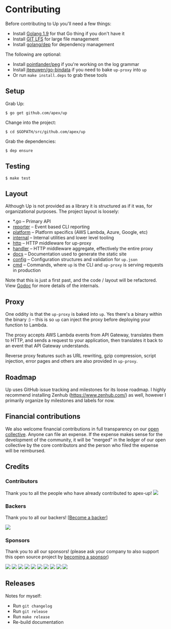 # Contributing

Before contributing to Up you'll need a few things:

- Install [Golang 1.9](https://golang.org/dl/) for that Go thing if you don't have it
- Install [GIT LFS](https://git-lfs.github.com/) for large file management
- Install [golang/dep](https://github.com/golang/dep) for dependency management

The following are optional:

- Install [pointlander/peg](https://github.com/pointlander/peg) if you're working on the log grammar
- Install [jteeuwen/go-bindata](https://github.com/jteeuwen/go-bindata) if you need to bake `up-proxy` into `up`
- Or run `make install.deps` to grab these tools

## Setup

Grab Up:

```
$ go get github.com/apex/up
```

Change into the project:

```
$ cd $GOPATH/src/github.com/apex/up
```

Grab the dependencies:

```
$ dep ensure
```

## Testing

```
$ make test
```

## Layout

Although Up is not provided as a library it is structured as if it was, for organizational purposes. The project layout is loosely:

- *.go – Primary API
- [reporter](reporter) – Event based CLI reporting
- [platform](platform) – Platform specifics (AWS Lambda, Azure, Google, etc)
- [internal](internal) – Internal utilities and lower level tooling
- [http](http) – HTTP middleware for up-proxy
- [handler](handler) – HTTP middleware aggregate, effectively the entire proxy
- [docs](docs) – Documentation used to generate the static site
- [config](config) – Configuration structures and validation for `up.json`
- [cmd](cmd) – Commands, where `up` is the CLI and `up-proxy` is serving requests in production

Note that this is just a first past, and the code / layout will be refactored. View [Godoc](http://godoc.org/github.com/apex/up) for more details of the internals.

## Proxy

One oddity is that the `up-proxy` is baked into `up`. Yes there's a binary within the binary :) – this is so `up` can inject the proxy before deploying your function to Lambda.

The proxy accepts AWS Lambda events from API Gateway, translates them to HTTP, and sends a request to your application, then translates it back to an event that API Gateway understands.

Reverse proxy features such as URL rewriting, gzip compression, script injection, error pages and others are also provided in `up-proxy`.

## Roadmap

Up uses GitHub issue tracking and milestones for its loose roadmap. I highly recommend installing Zenhub (https://www.zenhub.com/) as well, however I primarily organize by milestones and labels for now.

## Financial contributions

We also welcome financial contributions in full transparency on our [open collective](https://opencollective.com/apex-up).
Anyone can file an expense. If the expense makes sense for the development of the community, it will be "merged" in the ledger of our open collective by the core contributors and the person who filed the expense will be reimbursed.


## Credits

### Contributors

Thank you to all the people who have already contributed to apex-up!
<a href="graphs/contributors"><img src="https://opencollective.com/apex-up/contributors.svg?width=890" /></a>


### Backers

Thank you to all our backers! [[Become a backer](https://opencollective.com/apex-up#backer)]

<a href="https://opencollective.com/apex-up#backers" target="_blank"><img src="https://opencollective.com/apex-up/backers.svg?width=890"></a>


### Sponsors

Thank you to all our sponsors! (please ask your company to also support this open source project by [becoming a sponsor](https://opencollective.com/apex-up#sponsor))

<a href="https://opencollective.com/apex-up/sponsor/0/website" target="_blank"><img src="https://opencollective.com/apex-up/sponsor/0/avatar.svg"></a>
<a href="https://opencollective.com/apex-up/sponsor/1/website" target="_blank"><img src="https://opencollective.com/apex-up/sponsor/1/avatar.svg"></a>
<a href="https://opencollective.com/apex-up/sponsor/2/website" target="_blank"><img src="https://opencollective.com/apex-up/sponsor/2/avatar.svg"></a>
<a href="https://opencollective.com/apex-up/sponsor/3/website" target="_blank"><img src="https://opencollective.com/apex-up/sponsor/3/avatar.svg"></a>
<a href="https://opencollective.com/apex-up/sponsor/4/website" target="_blank"><img src="https://opencollective.com/apex-up/sponsor/4/avatar.svg"></a>
<a href="https://opencollective.com/apex-up/sponsor/5/website" target="_blank"><img src="https://opencollective.com/apex-up/sponsor/5/avatar.svg"></a>
<a href="https://opencollective.com/apex-up/sponsor/6/website" target="_blank"><img src="https://opencollective.com/apex-up/sponsor/6/avatar.svg"></a>
<a href="https://opencollective.com/apex-up/sponsor/7/website" target="_blank"><img src="https://opencollective.com/apex-up/sponsor/7/avatar.svg"></a>
<a href="https://opencollective.com/apex-up/sponsor/8/website" target="_blank"><img src="https://opencollective.com/apex-up/sponsor/8/avatar.svg"></a>
<a href="https://opencollective.com/apex-up/sponsor/9/website" target="_blank"><img src="https://opencollective.com/apex-up/sponsor/9/avatar.svg"></a>

## Releases

Notes for myself:

- Run `git changelog`
- Run `git release`
- Run `make release`
- Re-build documentation

